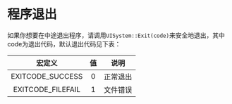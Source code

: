 # 程序退出
如果你想要在中途退出程序，请调用`UISystem::Exit(code)`来安全地退出，其中code为退出代码，默认退出代码见下表：

| 宏定义                 |	值 |	说明   |
| :-------------------: | :--:| :----:|
| EXITCODE_SUCCESS   	  | 0 |	正常退出 |
| EXITCODE_FILEFAIL   	| 1 |	文件错误 |
